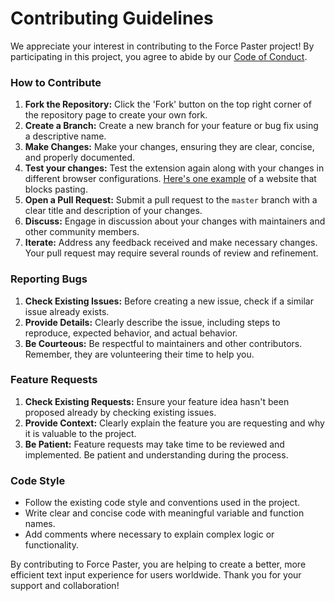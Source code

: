 # Contributing Guidelines

We appreciate your interest in contributing to the Force Paster project! By participating in this project, you agree to abide by our [Code of Conduct](CODE_OF_CONDUCT.md). 

### How to Contribute

1. **Fork the Repository:** Click the 'Fork' button on the top right corner of the repository page to create your own fork.
2. **Create a Branch:** Create a new branch for your feature or bug fix using a descriptive name.
3. **Make Changes:** Make your changes, ensuring they are clear, concise, and properly documented.
4. **Test your changes:** Test the extension again along with your changes in different browser configurations. [Here's one example](https://indusnet.indusind.com/) of a website that blocks pasting.
5. **Open a Pull Request:** Submit a pull request to the `master` branch with a clear title and description of your changes.
6. **Discuss:** Engage in discussion about your changes with maintainers and other community members.
7. **Iterate:** Address any feedback received and make necessary changes. Your pull request may require several rounds of review and refinement.

### Reporting Bugs

1. **Check Existing Issues:** Before creating a new issue, check if a similar issue already exists.
2. **Provide Details:** Clearly describe the issue, including steps to reproduce, expected behavior, and actual behavior.
3. **Be Courteous:** Be respectful to maintainers and other contributors. Remember, they are volunteering their time to help you.

### Feature Requests

1. **Check Existing Requests:** Ensure your feature idea hasn't been proposed already by checking existing issues.
2. **Provide Context:** Clearly explain the feature you are requesting and why it is valuable to the project.
3. **Be Patient:** Feature requests may take time to be reviewed and implemented. Be patient and understanding during the process.

### Code Style

- Follow the existing code style and conventions used in the project.
- Write clear and concise code with meaningful variable and function names.
- Add comments where necessary to explain complex logic or functionality.

By contributing to Force Paster, you are helping to create a better, more efficient text input experience for users worldwide. Thank you for your support and collaboration!